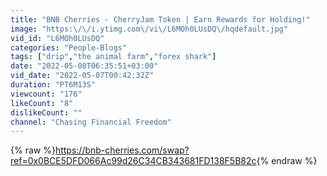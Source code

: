 ```yaml
---
title: "BNB Cherries - CherryJam Token | Earn Rewards for Holding!"
image: "https:\/\/i.ytimg.com\/vi\/L6MOh0LUsDQ\/hqdefault.jpg"
vid_id: "L6MOh0LUsDQ"
categories: "People-Blogs"
tags: ["drip","the animal farm","forex shark"]
date: "2022-05-08T06:35:51+03:00"
vid_date: "2022-05-07T00:42:32Z"
duration: "PT6M13S"
viewcount: "176"
likeCount: "8"
dislikeCount: ""
channel: "Chasing Financial Freedom"
---
```

{% raw %}<a rel="nofollow" target="blank" href="https://bnb-cherries.com/swap?ref=0x0BCE5DFD066Ac99d26C34CB343681FD138F5B82c">https://bnb-cherries.com/swap?ref=0x0BCE5DFD066Ac99d26C34CB343681FD138F5B82c</a>{% endraw %}
